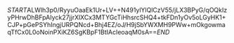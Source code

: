 $START$ALWlh3p0/RyyuOaaEk1Ur+LV++N491ylYlQlCzV55/jLX3BPyG/qOQkIzyPHrwDhBFpAIyck27jjrXlXCx3MTYGcTiHhsrcSHQ4+tkFDn1yOv5oLGyHK1+CJP+pGePSYhIngjURPQNcd+Bhj4EZ/oJ/H9jSbYWXMH9PWw+mOkgowmaqTfCx0L0oNoinPXiKZ6SgKBpF1BtIAcIeoaqM0sA==$END$